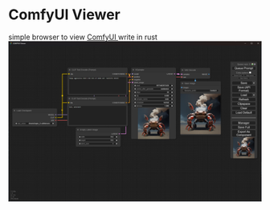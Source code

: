 # ComfyUI Viewer

simple browser to view [ComfyUI ](https://github.com/comfyanonymous/ComfyUI) write in rust
![image info](./images/comfyui-viewer.png)

